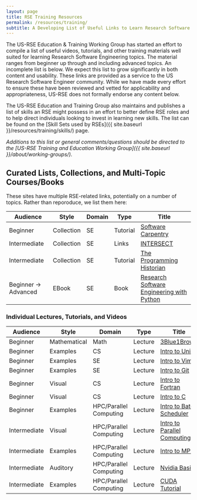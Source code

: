 ```yaml
---
layout: page
title: RSE Training Resources
permalink: /resources/training/
subtitle: A Developing List of Useful Links to Learn Research Software Engineering
---
```


The US-RSE Education & Training Working Group has started an effort to compile a list of
useful videos, tutorials, and other training materials well suited for learning Research Software Engineering topics. The material ranges from beginner up through and including advanced topics.
An incomplete list is below.
We expect this list to grow significantly in both content and usability.
These links are provided as a service to the US Research Software Engineer community.
While we have made every effort to ensure these have been reviewed and vetted for applicability and appropriateness, US-RSE does not formally endorse any content below.

The US-RSE Education and Training Group also maintains and publishes a list of skills an RSE might possess in an effort to better define RSE roles and to help direct individuals looking to invest in learning new skills. The list can be found on the [Skill Sets used by RSEs]({{ site.baseurl }}/resources/training/skills/) page.

_Additions to this list or general comments/questions should be directed to the [US-RSE Training and Education Working Group]({{ site.baseurl }}/about/working-groups/)._



## Curated Lists, Collections, and Multi-Topic Courses/Books
These sites have multiple RSE-related links, potentially on a number of topics.
Rather than reporoduce, we list them here:

| Audience | Style | Domain | Type | Title |
| -------- | ----- | ------ | ---- | ----- |
| Beginner | Collection | SE | Tutorial | [Software Carpentry](https://software-carpentry.org/lessons/) |
| Intermediate | Collection | SE | Links | [INTERSECT](https://intersect-training.github.io/training-links/) |
| Intermediate |	Collection |	SE | Tutorial |	[The Programming Historian](https://programminghistorian.org/) |
| Beginner -> Advanced | EBook | SE | Book | [Research Software Engineering with Python](https://merely-useful.github.io/py-rse/index.html) |

### Individual Lectures, Tutorials, and Videos

| Audience | Style | Domain | Type | Title |
| -------- | ----- | ------ | ---- | ----- |
| Beginner | Mathematical | Math | Lecture | [3Blue1Brown](https://www.3blue1brown.com/) |
| Beginner | Examples | CS | Lecture | [Intro to Unix](https://vimeo.com/279273125) |
| Beginner | Examples | SE | Lecture | [Intro to Vim](https://vimeo.com/279277260) |
| Beginner | Examples | SE | Lecture | [Intro to Git](https://vimeo.com/279287047) |
| Beginner | Visual | CS | Lecture | [Intro to Fortran](https://vimeo.com/279286109) |
| Beginner | Visual | CS | Lecture | [Intro to C](https://vimeo.com/279284053) |
| Beginner | Examples | HPC/Parallel Computing | Lecture | [Intro to Batch Scheduler](https://vimeo.com/279278776) |
| Intermediate | Visual | HPC/Parallel Computing | Lecture | [Intro to Parallel Computing](https://vimeo.com/279288481) |
| Intermediate | Examples | HPC/Parallel Computing | Lecture | [Intro to MPI](https://vimeo.com/279313080) |
| Intermediate | Auditory | HPC/Parallel Computing | Lecture | [Nvidia Basics](https://vimeo.com/371964454) |
| Intermediate | Examples | HPC/Parallel Computing | Lecture | [CUDA Tutorial](https://www.olcf.ornl.gov/cuda-training-series/) |
